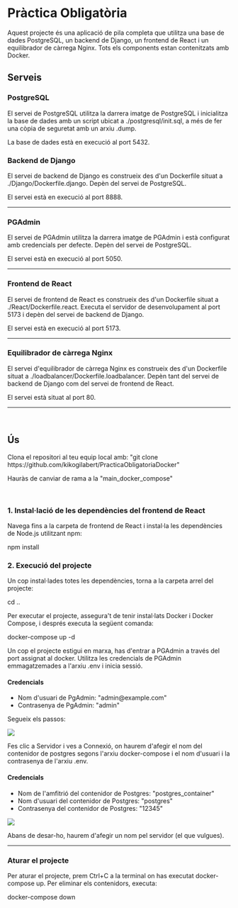 <h1>Pràctica Obligatòria</h1>
<p>Aquest projecte és una aplicació de pila completa que utilitza una base de dades PostgreSQL, un backend de Django, un frontend de React i un equilibrador de càrrega Nginx. Tots els components estan contenitzats amb Docker.</p>

<h2>Serveis</h2>

<h3>PostgreSQL</h3>

<p>El servei de PostgreSQL utilitza la darrera imatge de PostgreSQL i inicialitza la base de dades amb un script ubicat a ./postgresql/init.sql, a més de fer una còpia de seguretat amb un arxiu .dump.</p>
<p>La base de dades està en execució al port 5432.</p>

<h3>Backend de Django</h3>

<p>El servei de backend de Django es construeix des d'un Dockerfile situat a ./Django/Dockerfile.django. Depèn del servei de PostgreSQL.</p>
<p>El servei està en execució al port 8888.</p>
<hr/>
<h3>PGAdmin</h3>

<p>El servei de PGAdmin utilitza la darrera imatge de PGAdmin i està configurat amb credencials per defecte. Depèn del servei de PostgreSQL.</p>
<p>El servei està en execució al port 5050.</p>
<hr/>
<h3>Frontend de React</h3>

<p>El servei de frontend de React es construeix des d'un Dockerfile situat a ./React/Dockerfile.react. Executa el servidor de desenvolupament al port 5173 i depèn del servei de backend de Django.</p>
<p>El servei està en execució al port 5173.</p>
<hr/>
<h3>Equilibrador de càrrega Nginx</h3>
<p>El servei d'equilibrador de càrrega Nginx es construeix des d'un Dockerfile situat a ./loadbalancer/Dockerfile.loadbalancer. Depèn tant del servei de backend de Django com del servei de frontend de React.</p>
<p>El servei està situat al port 80.</p>
<hr/>
<br/>
<h2>Ús</h2>
<p>Clona el repositori al teu equip local amb: "git clone https://github.com/kikogilabert/PracticaObligatoriaDocker"</p>
<p>Hauràs de canviar de rama a la "main_docker_compose"</p>
<br/>

<h3>1. Instal·lació de les dependències del frontend de React</h3>
<p>Navega fins a la carpeta de frontend de React i instal·la les dependències de Node.js utilitzant npm:</p>
    <p>npm install</p>

<h3>2. Execució del projecte</h3>
<p>Un cop instal·lades totes les dependències, torna a la carpeta arrel del projecte:</p>
    <p>cd ..</p>
    
<p>Per executar el projecte, assegura't de tenir instal·lats Docker i Docker Compose, i després executa la següent comanda:</p>
    <p>docker-compose up -d</p>
<p>Un cop el projecte estigui en marxa, has d'entrar a PGAdmin a través del port assignat al docker. Utilitza les credencials de PGAdmin emmagatzemades a l'arxiu .env i inicia sessió.</p>

<h4>Credencials</h4>
<ul>
    <li>Nom d'usuari de PgAdmin: "admin@example.com"</li>
    <li>Contrasenya de PgAdmin: "admin"</li>
</ul>

<p>Segueix els passos:</p>
<img src="https://github-production-user-asset-6210df.s3.amazonaws.com/118535012/305485806-873967bf-7b29-47bc-ba49-786f38d276fa.png?X-Amz-Algorithm=AWS4-HMAC-SHA256&X-Amz-Credential=AKIAVCODYLSA53PQK4ZA%2F20240216%2Fus-east-1%2Fs3%2Faws4_request&X-Amz-Date=20240216T165459Z&X-Amz-Expires=300&X-Amz-Signature=d0d34ce1a9b81154de6b1e8a313acf10faf96ec737e135131da125fdba567be0&X-Amz-SignedHeaders=host&actor_id=118535012&key_id=0&repo_id=754670024"/>
<p>Fes clic a Servidor i ves a Connexió, on haurem d'afegir el nom del contenidor de postgres segons l'arxiu docker-compose i el nom d'usuari i la contrasenya de l'arxiu .env.</p>

<h4>Credencials</h4>
<ul>
    <li>Nom de l'amfitrió del contenidor de Postgres: "postgres_container"</li>
    <li>Nom d'usuari del contenidor de Postgres: "postgres"</li>
    <li>Contrasenya del contenidor de Postgres: "12345"</li>
</ul>
<img src="https://github.com/kikogilabert/PracticaObligatoriaDocker/assets/118535012/486db80d-42f8-4ad1-b259-142987699fcc"/>
<p>Abans de desar-ho, haurem d'afegir un nom pel servidor (el que vulgues).</p>

<hr>
<h3>Aturar el projecte</h3>
<p>Per aturar el projecte, prem Ctrl+C a la terminal on has executat docker-compose up. Per eliminar els contenidors, executa:</p>
    <p>docker-compose down</p>
